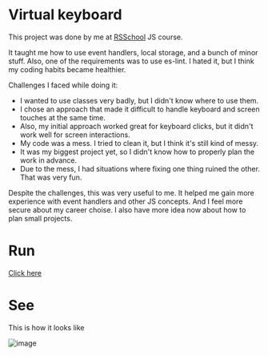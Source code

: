 # Virtual keyboard
This project was done by me at [RSSchool](https://rs.school/index.html) JS course.

It taught me how to use event handlers, local storage, and a bunch of minor stuff. 
Also, one of the requirements was to use es-lint. I hated it, but I think my coding habits became healthier.

Challenges I faced while doing it:

- I wanted to use classes very badly, but I didn't know where to use them.
- I chose an approach that made it difficult to handle keyboard and screen touches at the same time.
- Also, my initial approach worked great for keyboard clicks, but it didn't work well for screen interactions.
- My code was a mess. I tried to clean it, but I think it's still kind of messy. 
- It was my biggest project yet, so I didn't know how to properly plan the work in advance.
- Due to the mess, I had situations where fixing one thing ruined the other. That was very fun.

Despite the challenges, this was very useful to me. 
It helped me gain more experience with event handlers and other JS concepts. And I feel more secure about my career choise. 
I also have more idea now about how to plan small projects.

# Run
[Click here](https://eu-peregudova.github.io/virtual-keyboard/)

# See

This is how it looks like

![image](https://user-images.githubusercontent.com/90528280/221208452-c1947f6f-2484-4ada-b2e3-7dc0bf9e9f5a.png)
